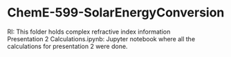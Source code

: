 # ChemE-599-SolarEnergyConversion

RI: This folder holds complex refractive index information <br>
Presentation 2 Calculations.ipynb: Jupyter notebook where all the calculations for presentation 2 were done. <br>
